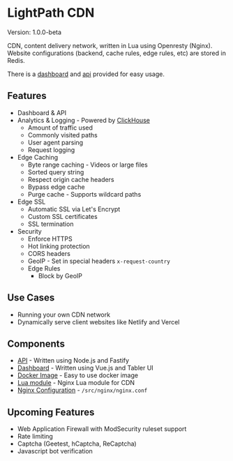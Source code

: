 # LightPath CDN
Version: 1.0.0-beta

CDN, content delivery network, written in Lua using Openresty (Nginx). Website configurations (backend, cache rules, edge rules, etc) are stored in Redis.

There is a [dashboard](./dashboard) and [api](./api) provided for easy usage.

## Features
* Dashboard & API
* Analytics & Logging  - Powered by [ClickHouse](https://clickhouse.com/)
  * Amount of traffic used
  * Commonly visited paths
  * User agent parsing
  * Request logging
* Edge Caching
  * Byte range caching  - Videos or large files
  * Sorted query string
  * Respect origin cache headers
  * Bypass edge cache
  * Purge cache - Supports wildcard paths
* Edge SSL
  * Automatic SSL via Let's Encrypt
  * Custom SSL certificates
  * SSL termination
* Security
  * Enforce HTTPS
  * Hot linking protection
  * CORS headers
  * GeoIP - Set in special headers `x-request-country`
  * Edge Rules
    * Block by GeoIP

## Use Cases
* Running your own CDN network
* Dynamically serve client websites like Netlify and Vercel

## Components
* [API](./api) - Written using Node.js and Fastify
* [Dashboard](./dashboard) - Written using Vue.js and Tabler UI
* [Docker Image](./Dockerfile) - Easy to use docker image
* [Lua module](./nginx/src) - Nginx Lua module for CDN
* [Nginx Configuration](./nginx/nginx.conf) - `/src/nginx/nginx.conf`

## Upcoming Features
* Web Application Firewall with ModSecurity ruleset support
* Rate limiting
* Captcha (Geetest, hCaptcha, ReCaptcha)
* Javascript bot verification